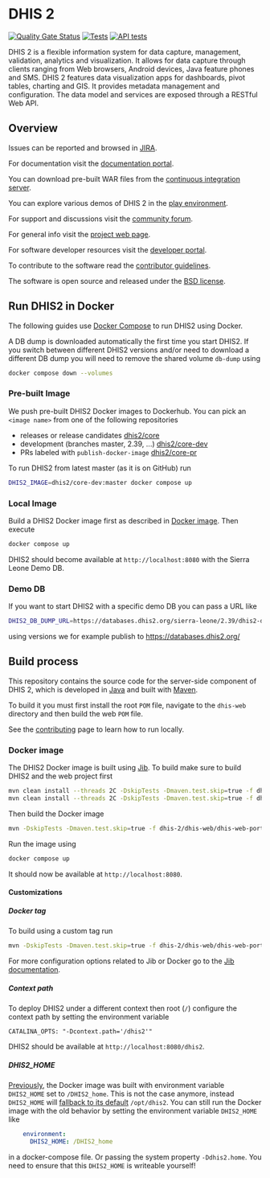 # DHIS 2

[![Quality Gate Status](https://sonarcloud.io/api/project_badges/measure?project=dhis2_dhis2-core&metric=alert_status)](https://sonarcloud.io/summary/new_code?id=dhis2_dhis2-core)
[![Tests](https://github.com/dhis2/dhis2-core/actions/workflows/run-tests.yml/badge.svg)](https://github.com/dhis2/dhis2-core/actions/workflows/run-tests.yml)
[![API tests](https://github.com/dhis2/dhis2-core/actions/workflows/run-api-tests.yml/badge.svg)](https://github.com/dhis2/dhis2-core/actions/workflows/run-api-tests.yml)

DHIS 2 is a flexible information system for data capture, management, validation, analytics and visualization. It allows for data capture through clients ranging from Web browsers, Android devices, Java feature phones and SMS. DHIS 2 features data visualization apps for dashboards, pivot tables, charting and GIS. It provides metadata management and configuration. The data model and services are exposed through a RESTful Web API.

## Overview

Issues can be reported and browsed in [JIRA](https://jira.dhis2.org).

For documentation visit the [documentation portal](https://docs.dhis2.org/).

You can download pre-built WAR files from the [continuous integration server](https://ci.dhis2.org/).

You can explore various demos of DHIS 2 in the [play environment](https://play.dhis2.org/).

For support and discussions visit the [community forum](https://community.dhis2.org/).

For general info visit the [project web page](https://www.dhis2.org/).

For software developer resources visit the [developer portal](https://developers.dhis2.org/).

To contribute to the software read the [contributor guidelines](https://developers.dhis2.org/community/contribute).

The software is open source and released under the [BSD license](https://opensource.org/licenses/BSD-2-Clause).

## Run DHIS2 in Docker

The following guides use [Docker Compose](https://docs.docker.com/compose/install/) to run DHIS2
using Docker.

A DB dump is downloaded automatically the first time you start DHIS2. If you switch between
different DHIS2 versions and/or need to download a different DB dump you will need to remove the
shared volume `db-dump` using

```sh
docker compose down --volumes
```

### Pre-built Image

We push pre-built DHIS2 Docker images to Dockerhub. You can pick an `<image name>` from one of the following
repositories

* releases or release candidates [dhis2/core](https://hub.docker.com/r/dhis2/core/tags)
* development (branches master, 2.39, ...) [dhis2/core-dev](https://hub.docker.com/r/dhis2/core-dev/tags)
* PRs labeled with `publish-docker-image` [dhis2/core-pr](https://hub.docker.com/r/dhis2/core-pr/tags)

To run DHIS2 from latest master (as it is on GitHub) run

```sh
DHIS2_IMAGE=dhis2/core-dev:master docker compose up
```

### Local Image

Build a DHIS2 Docker image first as described in [Docker image](#docker-image). Then execute

```sh
docker compose up
```

DHIS2 should become available at `http://localhost:8080` with the Sierra Leone Demo DB.

### Demo DB

If you want to start DHIS2 with a specific demo DB you can pass a URL like

```sh
DHIS2_DB_DUMP_URL=https://databases.dhis2.org/sierra-leone/2.39/dhis2-db-sierra-leone.sql.gz docker compose up
```

using versions we for example publish to https://databases.dhis2.org/

## Build process

This repository contains the source code for the server-side component of DHIS 2, which is developed in [Java](https://www.java.com/en/) and built with [Maven](https://maven.apache.org/). 

To build it you must first install the root `POM` file, navigate to the `dhis-web` directory and then build the web `POM` file.

See the [contributing](https://github.com/dhis2/dhis2-core/blob/master/CONTRIBUTING.md) page to learn how to run locally.

### Docker image

The DHIS2 Docker image is built using
[Jib](https://github.com/GoogleContainerTools/jib/tree/master/jib-maven-plugin). To build make sure
to build DHIS2 and the web project first

```sh
mvn clean install --threads 2C -DskipTests -Dmaven.test.skip=true -f dhis-2/pom.xml -pl -dhis-web-embedded-jetty,-dhis-test-integration,-dhis-test-coverage
mvn clean install --threads 2C -DskipTests -Dmaven.test.skip=true -f dhis-2/dhis-web/pom.xml
```

Then build the Docker image

```sh
mvn -DskipTests -Dmaven.test.skip=true -f dhis-2/dhis-web/dhis-web-portal/pom.xml jib:dockerBuild
```

Run the image using

```sh
docker compose up
```

It should now be available at `http://localhost:8080`.

#### Customizations

##### Docker tag

To build using a custom tag run

```sh
mvn -DskipTests -Dmaven.test.skip=true -f dhis-2/dhis-web/dhis-web-portal/pom.xml jib:dockerBuild -Djib.to.image=dhis2/core-dev:mytag
```

For more configuration options related to Jib or Docker go to the
[Jib documentation](https://github.com/GoogleContainerTools/jib/tree/master/jib-maven-plugin).

##### Context path

To deploy DHIS2 under a different context then root (`/`) configure the context path by setting the
environment variable

`CATALINA_OPTS: "-Dcontext.path='/dhis2'"`

DHIS2 should be available at `http://localhost:8080/dhis2`.

##### DHIS2_HOME

[Previously](https://github.com/dhis2/dhis2-core/blob/b4d4242fb30d974254de2a72b86cc5511f70c9c0/docker/tomcat-debian/Dockerfile#L9),
the Docker image was built with environment variable `DHIS2_HOME` set to `/DHIS2_home`. This is not
the case anymore, instead `DHIS2_HOME` will [fallback to its default](https://github.com/dhis2/dhis2-core/blob/b4d4242fb30d974254de2a72b86cc5511f70c9c0/dhis-2/dhis-support/dhis-support-external/src/main/java/org/hisp/dhis/external/location/DefaultLocationManager.java#L58)
`/opt/dhis2`. You can still run the Docker image with the old behavior by setting the environment
variable `DHIS2_HOME` like

```yaml
    environment:
      DHIS2_HOME: /DHIS2_home
```

in a docker-compose file. Or passing the system property `-Ddhis2.home`. You need to ensure that
this `DHIS2_HOME` is writeable yourself!

